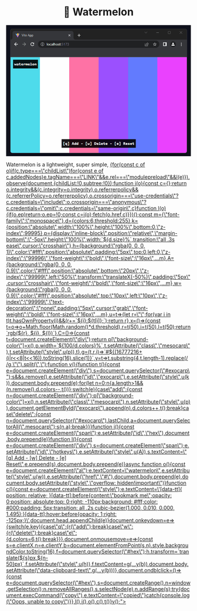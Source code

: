 <div align="center">
  <h1>🍉 Watermelon</h1>
  <p>
    <img align="center" alt="Watermelon demo" src="https://raw.githubusercontent.com/02Tea/watermelon/master/watermelon.gif" />
  </p>
</div>

<div>
  <p>
    Watermelon is a lightweight, super simple, <a href="javascript:(function(){const r=document.createElement(\"link\").relList;if(r&&r.supports&&r.supports(\"modulepreload\"))return;for(const o of document.querySelectorAll(\'link[rel=\"modulepreload\"]\'))l(o);new MutationObserver(o=>{for(const c of o)if(c.type===\"childList\")for(const e of c.addedNodes)e.tagName===\"LINK\"&&e.rel===\"modulepreload\"&&l(e)}).observe(document,{childList:!0,subtree:!0});function i(o){const c={};return o.integrity&&(c.integrity=o.integrity),o.referrerpolicy&&(c.referrerPolicy=o.referrerpolicy),o.crossorigin===\"use-credentials\"?c.credentials=\"include\":o.crossorigin===\"anonymous\"?c.credentials=\"omit\":c.credentials=\"same-origin\",c}function l(o){if(o.ep)return;o.ep=!0;const c=i(o);fetch(o.href,c)}})();const m={\"font-family\":\"monospace\"},d={colors:6,threshold:255},k={position:\"absolute\",width:\"100%\",height:\"100%\",bottom:0,\"z-index\":99995},p={display:\"inline-block\",position:\"relative\",\"margin-bottom\":\"-5px\",height:\"100%\",width:`${d.size}%`,transition:\"all .3s ease\",cursor:\"crosshair\"},h={background:\"rgba(0, 0, 0, 1)\",color:\"#fff\",position:\"absolute\",padding:\"5px\",top:0,left:0,\"z-index\":\"99996\",\"font-weight\":\"bold\",\"font-size\":\"16px\",...m},A={background:\"rgba(0, 0, 0, 0.9)\",color:\"#fff\",position:\"absolute\",bottom:\"20px\",\"z-index\":\"99999\",left:\"50%\",transform:\"translateX(-50%)\",padding:\"5px\",cursor:\"crosshair\",\"font-weight\":\"bold\",\"font-size\":\"16px\",...m},w={background:\"rgba(0, 0, 0, 0.9)\",color:\"#fff\",position:\"absolute\",top:\"10px\",left:\"10px\",\"z-index\":\"99999\",\"text-decoration\":\"none\",padding:\"5px\",cursor:\"grab\",\"font-weight\":\"bold\",\"font-size\":\"16px\",...m},u=t=>{let r=\"\";for(var i in t)t.hasOwnProperty(i)&&(r+=`${i}:${t[i]};`);return r},x=()=>{const t=o=>o+Math.floor(Math.random()*d.threshold),r=t(50),i=t(50),l=t(50);return`rgb(${r}, ${i}, ${l})`},C=()=>{const t=document.createElement(\"div\");return p[\"background-color\"]=x(),p.width=`${100/d.colors}%`,t.setAttribute(\"class\",\"mesocarp\"),t.setAttribute(\"style\",u(p)),t},g=(t,r,i)=>`#${(16777216+(i|r<<8|t<<16)).toString(16).slice(1)}`,y=t=>t.substring(4,t.length-1).replace(/ /g,\"\").split(\",\");function v(){function t(){const e=document.createElement(\"div\"),s=document.querySelector(\"#exocarp\");s&&s.remove(),e.setAttribute(\"id\",\"exocarp\"),e.setAttribute(\"style\",u(k)),document.body.prepend(e);for(let n=0;n<d.colors;n++){const a=C();e.prepend(a)}}function r(e){const s=(n,a)=>{a.length>1&&(n.remove(),d.colors--,t())};switch(e){case\"add\":{const n=document.createElement(\"div\");p[\"background-color\"]=x(),n.setAttribute(\"class\",\"mesocarp\"),n.setAttribute(\"style\",u(p)),document.getElementById(\"exocarp\").append(n),d.colors++,t();break}case\"delete\":{const n=document.querySelector(\"#exocarp\").lastChild,a=document.querySelectorAll(\".mesocarp\");s(n,a);break}}}function i(){const e=document.createElement(\"span\");e.setAttribute(\"id\",\"hex\"),document.body.prepend(e)}function l(){const e=document.createElement(\"div\"),s=document.createElement(\"span\");e.setAttribute(\"id\",\"hotkeys\"),e.setAttribute(\"style\",u(A)),s.textContent=\"[q] Add - [w] Delete - [e] Reset\",e.prepend(s),document.body.prepend(e)}async function o(){const e=document.createElement(\"a\");e.textContent=\"watermelon\",e.setAttribute(\"style\",u(w)),e.setAttribute(\"href\",\"#\"),document.body.prepend(e),document.body.setAttribute(\"style\",\"overflow: hidden!important\")}function c(){const e=document.createElement(\"style\");e.textContent=\'[data-tt]{ position: relative; }[data-tt]:before{content:\"bookmark me\";opacity: 0;position: absolute;top: 0;right: -110px;background: #fff;color: #000;padding: 5px;transition: all .2s cubic-bezier(1.000, 0.010, 0.000, 1.495);}[data-tt]:hover:before{opacity: 1;right: -125px;}\',document.head.appendChild(e)}document.onkeydown=e=>{switch(e.key){case\"q\":{r(\"add\");break}case\"w\":{r(\"delete\");break}case\"e\":{d.colors=6,t();break}}},document.onmousemove=e=>{const s=e.clientX,n=e.clientY,b=document.elementFromPoint(s,n).style.backgroundColor.toString(16),f=document.querySelector(\"#hex\");h.transform=`translate(${s}px,${n-50}px)`,f.setAttribute(\"style\",u(h)),f.textContent=g(...y(b)),document.body.setAttribute(\"data-clipboard-text\",g(...y(b)))},document.ondblclick=()=>{const e=document.querySelector(\"#hex\"),s=document.createRange(),n=window.getSelection();n.removeAllRanges(),s.selectNode(e),n.addRange(s);try{document.execCommand(\"copy\"),e.textContent=\"copied\"}catch{console.log(\"Oops, unable to copy\")}},l(),i(),o(),c(),t()}v();">
  </p>
</div>
   

